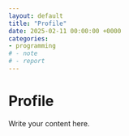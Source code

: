 ```yaml
---
layout: default
title: "Profile"
date: 2025-02-11 00:00:00 +0000
categories: 
- programming
# - note
# - report
---
```


# Profile

Write your content here.
